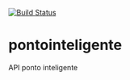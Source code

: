 [![Build Status](https://travis-ci.org/fbacaroglo/pontointeligente.svg?branch=master)](https://travis-ci.org/fbacaroglo/pontointeligente)
# pontointeligente
API ponto inteligente
